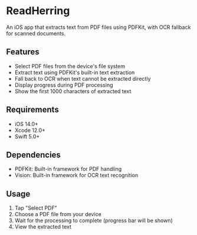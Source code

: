 # ReadHerring

An iOS app that extracts text from PDF files using PDFKit, with OCR fallback for scanned documents.

## Features

- Select PDF files from the device's file system
- Extract text using PDFKit's built-in text extraction
- Fall back to OCR when text cannot be extracted directly
- Display progress during PDF processing
- Show the first 1000 characters of extracted text

## Requirements

- iOS 14.0+
- Xcode 12.0+
- Swift 5.0+

## Dependencies

- PDFKit: Built-in framework for PDF handling
- Vision: Built-in framework for OCR text recognition

## Usage

1. Tap "Select PDF"
2. Choose a PDF file from your device
3. Wait for the processing to complete (progress bar will be shown)
4. View the extracted text
